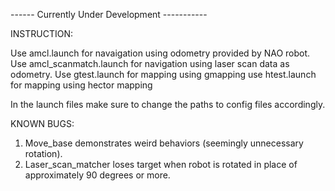 ------ Currently Under Development -----------

INSTRUCTION:
 
Use amcl.launch for navaigation using odometry provided by NAO robot.
Use amcl_scanmatch.launch for navigation using laser scan data as odometry.
Use gtest.launch for mapping using gmapping
use htest.launch for mapping using hector mapping

In the launch files make sure to change the paths to config files accordingly.

KNOWN BUGS:
1. Move_base demonstrates weird behaviors (seemingly unnecessary rotation).
2. Laser_scan_matcher loses target when robot is rotated in place of approximately 90 degrees or more.
 
